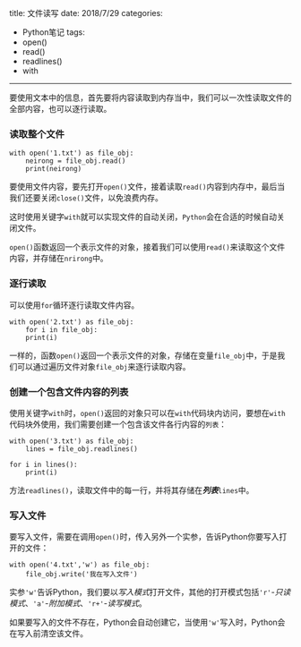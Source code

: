 title: 文件读写
date: 2018/7/29
categories:
- Python笔记
tags:
- open()
- read()
- readlines()
- with
---

要使用文本中的信息，首先要将内容读取到内存当中，我们可以一次性读取文件的全部内容，也可以逐行读取。<!-- more -->
### 读取整个文件

```
with open('1.txt') as file_obj:
    neirong = file_obj.read()
    print(neirong)
```

要使用文件内容，要先打开`open()`文件，接着读取`read()`内容到内存中，最后当我们还要关闭`close()`文件，以免浪费内存。

这时使用关键字`with`就可以实现文件的自动关闭，`Python`会在合适的时候自动关闭文件。

`open()`函数返回一个表示文件的对象，接着我们可以使用`read()`来读取这个文件内容，并存储在`nrirong`中。
### 逐行读取
可以使用`for`循环逐行读取文件内容。
```
with open('2.txt') as file_obj:
    for i in file_obj:
    print(i)
```
一样的，函数`open()`返回一个表示文件的对象，存储在变量`file_obj`中，于是我们可以通过遍历文件对象`file_obj`来逐行读取内容。

### 创建一个包含文件内容的列表
使用关键字`with`时，`open()`返回的对象只可以在`with`代码块内访问，要想在`with`代码块外使用，我们需要创建一个包含该文件各行内容的`列表`：

```
with open('3.txt') as file_obj:
    lines = file_obj.readlines()

for i in lines():
    print(i)
```
方法`readlines()`，读取文件中的每一行，并将其存储在***列表***`lines`中。

### 写入文件
要写入文件，需要在调用`open()`时，传入另外一个实参，告诉Python你要写入打开的文件：

```
with open('4.txt','w') as file_obj:
    file_obj.write('我在写入文件')
```
实参`'w'`告诉Python，我们要以*写入模式*打开文件，其他的打开模式包括`'r'`-*只读模式*、`'a'`-*附加模式*、`'r+'`-*读写模式*。

如果要写入的文件不存在，Python会自动创建它，当使用`'w'`写入时，Python会在写入前清空该文件。
